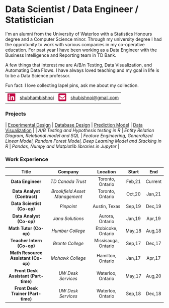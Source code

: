 # Data Scientist / Data Engineer / Statistician 

I'm an alumni from the University of Waterloo with a Statistics Honours degree and a Computer Science minor. Through my university degree I had the opprotunity to work with various companies in my co-operative education. For past year I have been working as a Data Engineer with the Business Intelligence and Reporting team in TD Bank.

A few things that interest me are A/B/n Testing, Data Visualization, and Automating Data Flows. I have always loved teaching and my goal in life is to be a Data Science professor. 

Fun fact: I love collecting lapel pins, ask me about my collection.

| | | | |
| :---: | :---: | :---: | :---: |
| [<img src="./stuff/linkedin.png" width="25"/>](./stuff/linkedin.png) | [shubhambishnoi](https://www.linkedin.com/in/shubhambishnoi/) | [<img src="./stuff/email.png" width="25"/>](./stuff/email.png) | [shubishnoi@gmail.com](mailto:shubishnoi@gmail.com) | 

### Projects

| [Experimental Design](./projects/ExperimentalDesign/) | [Database Design](./projects/DatabaseDesign/) | [Prediction Model](./projects/PredictionClassificationModels) | [Data Visualization](./projects/DataVisualization)  | 
| *A/B Testing and Hypothesis testing in R* | *Entity Relation Diagram, Relational model and SQL* | *Feature Engineering, Generalized Linear Model, Random Forest Model, Deep Learning Model and Stacking in R* | *Pandas, Numpy and Matplotlib libraries in Jupyter* | 


### Work Experience

| Title | Company | Location | Start | End |
| :---: | :---: | :---: | :---: | :---: |
| **Data Engineer** | *TD Canada Trust* |  Toronto, Ontario | Feb,21 | Current |
| **Data Analyst (Contract)** | *Brookfield Asset Management* |  Toronto, Ontario | Oct,20 | Jan,21 |
| **Data Scientist (Co-op)** | *Pinpoint* |  Austin, Texas | Sep,19 | Dec,19 |
| **Data Analyst (Co-op)** | *Jana Solutions* |  Aurora, Ontario | Jan,19 | Apr,19 |
| **Math Tutor (Co-op)** | *Humber College* |  Etobicoke, Ontario | May,18 | Aug,18 |
| **Teacher Intern (Co-op)** | *Bronte College* |  Missisauga, Ontario | Sep,17 | Dec,17 |
| **Math Resource Assistant (Co-op)** | *Mohawk College* |  Hamilton, Ontario | Jan,17 | Apr,17 |
| **Front Desk Assistant (Part-time)** | *UW Desk Services* | Waterloo, Ontario | May,17 | Aug,20 |
| **Front Desk Trainer (Part-time)** | *UW Desk Services* | Waterloo, Ontario | Sep,18 | Dec,18 |